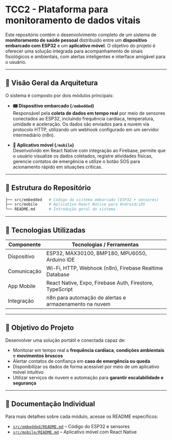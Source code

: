 # TCC2 - Plataforma para monitoramento de dados vitais

Este repositório contém o desenvolvimento completo de um sistema de **monitoramento de saúde pessoal** distribuído entre um **dispositivo embarcado com ESP32** e um **aplicativo móvel**. O objetivo do projeto é oferecer uma solução integrada para acompanhamento de sinais fisiológicos e ambientais, com alertas inteligentes e interface amigável para o usuário.

---

## 🧩 Visão Geral da Arquitetura

O sistema é composto por dois módulos principais:

- **📟 Dispositivo embarcado (`/embedded`)**  
  Responsável pela **coleta de dados em tempo real** por meio de sensores conectados ao ESP32, incluindo frequência cardíaca, temperatura, umidade e aceleração. Os dados são enviados para a nuvem via protocolo HTTP, utilizando um webhook configurado em um servidor intermediário (n8n).

- **📱 Aplicativo móvel (`/mobile`)**  
  Desenvolvido em React Native com integração ao Firebase, permite que o usuário visualize os dados coletados, registre atividades físicas, gerencie contatos de emergência e utilize o botão SOS para acionamento rápido em situações críticas.

---

## 📂 Estrutura do Repositório

```bash
├── src/embedded   # Código do sistema embarcado (ESP32 + sensores)
├── src/mobile     # Aplicativo React Native para Android/iOS
└── README.md      # Introdução geral do sistema
```

---

## 🔧 Tecnologias Utilizadas

| Componente       | Tecnologias / Ferramentas                                  |
|------------------|------------------------------------------------------------|
| Dispositivo      | ESP32, MAX30100, BMP180, MPU6050, Arduino IDE               |
| Comunicação      | Wi-Fi, HTTP, Webhook (n8n), Firebase Realtime Database     |
| App Mobile       | React Native, Expo, Firebase Auth, Firestore, TypeScript   |
| Integração       | n8n para automação de alertas e armazenamento na nuvem     |

---

## 🎯 Objetivo do Projeto

Desenvolver uma solução portátil e conectada capaz de:

- Monitorar em tempo real a **frequência cardíaca**, **condições ambientais** e **movimentos bruscos**
- Alertar contatos de confiança em **caso de emergência ou queda**
- Disponibilizar os dados de forma acessível por meio de um aplicativo móvel intuitivo
- Utilizar serviços de nuvem e automação para **garantir escalabilidade e segurança**

---

## 📘 Documentação Individual

Para mais detalhes sobre cada módulo, acesse os README específicos:

- [`src/embedded/README.md`](./src/embedded/README.md) – Código do ESP32 e sensores
- [`src/mobile/README.md`](./src/mobile/README.md) – Aplicativo móvel com React Native
